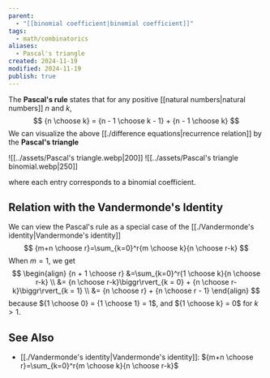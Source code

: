 ```yaml
---
parent:
  - "[[binomial coefficient|binomial coefficient]]"
tags:
  - math/combinatorics
aliases:
  - Pascal's triangle
created: 2024-11-19
modified: 2024-11-19
publish: true
---
```

The **Pascal's rule** states that for any positive [[natural numbers|natural numbers]] $n$ and $k$,
$$
{n \choose k} = {n - 1 \choose k - 1} + {n - 1 \choose k}
$$
We can visualize the above [[./difference equations|recurrence relation]] by the **Pascal's triangle**

![[../assets/Pascal's triangle.webp|200]]  ![[../assets/Pascal's triangle binomial.webp|250]]

where each entry corresponds to a binomial coefficient.

## Relation with the Vandermonde's Identity
We can view the Pascal's rule as a special case of the [[./Vandermonde's identity|Vandermonde's identity]]
$$
{m+n \choose r}=\sum_{k=0}^r{m \choose k}{n \choose r-k}
$$
When $m = 1$, we get
$$
\begin{align}
{n + 1 \choose r} &=\sum_{k=0}^r{1 \choose k}{n \choose r-k} \\
&= {n \choose r-k}\biggr\rvert_{k = 0} + {n \choose r-k}\biggr\rvert_{k = 1} \\
&= {n \choose r} + {n \choose r - 1}
\end{align}
$$
because ${1 \choose 0} = {1 \choose 1} = 1$, and ${1 \choose k} = 0$ for $k > 1$.

## See Also
- [[./Vandermonde's identity|Vandermonde's identity]]: ${m+n \choose r}=\sum_{k=0}^r{m \choose k}{n \choose r-k}$